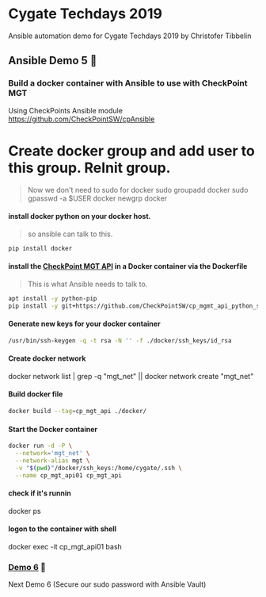 # Cygate Techdays 2019
Ansible automation demo for Cygate Techdays 2019 by Christofer Tibbelin

## Ansible Demo 5 :whale:

### Build a docker container with Ansible to use with CheckPoint MGT

Using CheckPoints Ansible module https://github.com/CheckPointSW/cpAnsible

# Create docker group and add user to this group. ReInit group.
> Now we don't need to sudo for docker
sudo groupadd docker
sudo gpasswd -a $USER docker
newgrp docker

#### install docker python on your docker host.
> so ansible can talk to this.
```sh
pip install docker
```

#### install the [CheckPoint MGT API](https://github.com/CheckPointSW/cp_mgmt_api_python_sdk) in a Docker container via the Dockerfile
> This is what Ansible needs to talk to.
```sh
apt install -y python-pip
pip install -y git+https://github.com/CheckPointSW/cp_mgmt_api_python_sdk
```

#### Generate new keys for your docker container
```sh
/usr/bin/ssh-keygen -q -t rsa -N '' -f ./docker/ssh_keys/id_rsa
```

#### Create docker network
docker network list | grep -q "mgt_net" || docker network create "mgt_net"

#### Build docker file
```sh
docker build --tag=cp_mgt_api ./docker/
```

#### Start the Docker container
```sh
docker run -d -P \
  --network='mgt_net' \
  --network-alias mgt \
  -v "$(pwd)"/docker/ssh_keys:/home/cygate/.ssh \
  --name cp_mgt_api01 cp_mgt_api
```

#### check if it's runnin
docker ps

#### logon to the container with shell
docker exec -it cp_mgt_api01 bash

### [Demo 6](../demo6/) :dog:
Next Demo 6 (Secure our sudo password with Ansible Vault)
